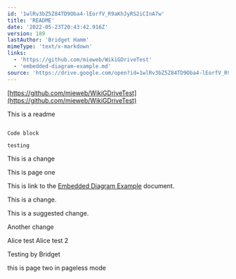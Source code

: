 ```yaml
---
id: '1wlRv3bZ5Z84TD9Oba4-lEorfV_R9aKhJyRS2iCInA7w'
title: 'README'
date: '2022-05-23T20:43:42.916Z'
version: 189
lastAuthor: 'Bridget Hamm'
mimeType: 'text/x-markdown'
links:
  - 'https://github.com/mieweb/WikiGDriveTest'
  - 'embedded-diagram-example.md'
source: 'https://drive.google.com/open?id=1wlRv3bZ5Z84TD9Oba4-lEorfV_R9aKhJyRS2iCInA7w'
---
```




[https://github.com/mieweb/WikiGDriveTest](https://github.com/mieweb/WikiGDriveTest)


This is a readme


```

Code block

testing
```


This is a change



This is page one


This is link to the  [Embedded Diagram Example](embedded-diagram-example.md) document.



This is a change.

This is a suggested change.





Another  change

Alice test
Alice test 2

Testing by Bridget



































this is page two in pageless mode
